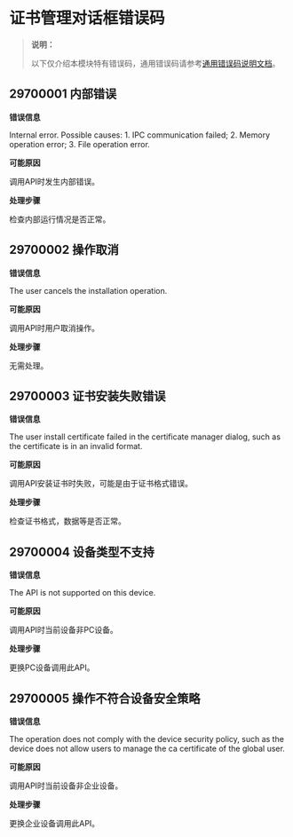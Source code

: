 # 证书管理对话框错误码

<!--Kit: Device Certificate Kit-->
<!--Subsystem: Security-->
<!--Owner: @chaceli-->
<!--Designer: @chande-->
<!--Tester: @zhangzhi1995-->
<!--Adviser: @zengyawen-->

> **说明：**
>
> 以下仅介绍本模块特有错误码，通用错误码请参考[通用错误码说明文档](../errorcode-universal.md)。

## 29700001 内部错误

**错误信息**

Internal error. Possible causes: 1. IPC communication failed; 2. Memory operation error; 3. File operation error.

**可能原因**

调用API时发生内部错误。

**处理步骤**

检查内部运行情况是否正常。

## 29700002 操作取消

**错误信息**

The user cancels the installation operation.

**可能原因**

调用API时用户取消操作。

**处理步骤**

无需处理。

## 29700003 证书安装失败错误

**错误信息**

The user install certificate failed in the certificate manager dialog, such as the certificate is in an invalid format.

**可能原因**

调用API安装证书时失败，可能是由于证书格式错误。

**处理步骤**

检查证书格式，数据等是否正常。

## 29700004 设备类型不支持

**错误信息**

The API is not supported on this device.

**可能原因**

调用API时当前设备非PC设备。

**处理步骤**

更换PC设备调用此API。

## 29700005 操作不符合设备安全策略

**错误信息**

The operation does not comply with the device security policy, such as the device does not allow users to manage the ca certificate of the global user.

**可能原因**

调用API时当前设备非企业设备。

**处理步骤**

更换企业设备调用此API。
